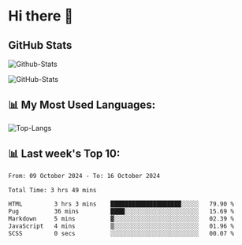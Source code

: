 # Hi there 👋

## GitHub Stats
![Github-Stats](https://github-readme-stats-sigma-five.vercel.app/api?username=ltorson&show_icons=true&theme=radical&count_private=true&show=reviews,discussions_started,discussions_answered,prs_merged,prs_merged_percentage)

![GitHub-Stats](https://github-readme-stats.vercel.app/api/wakatime?username=LeeTorson&theme=synthwave&size_weight=0.5&count_weight=0.5&title_color=36F9F6&langs_count=10&count_private=true)

## 📊 My Most Used Languages:
![Top-Langs](https://github-readme-stats-sigma-five.vercel.app/api/top-langs/?username=LTorson&layout=compact&langs_count=10)


## 📊 Last week's Top 10:
<!--START_SECTION:waka-->

```txt
From: 09 October 2024 - To: 16 October 2024

Total Time: 3 hrs 49 mins

HTML         3 hrs 3 mins    ████████████████████░░░░░   79.90 %
Pug          36 mins         ████░░░░░░░░░░░░░░░░░░░░░   15.69 %
Markdown     5 mins          ▓░░░░░░░░░░░░░░░░░░░░░░░░   02.39 %
JavaScript   4 mins          ▒░░░░░░░░░░░░░░░░░░░░░░░░   01.96 %
SCSS         0 secs          ░░░░░░░░░░░░░░░░░░░░░░░░░   00.07 %
```

<!--END_SECTION:waka-->
